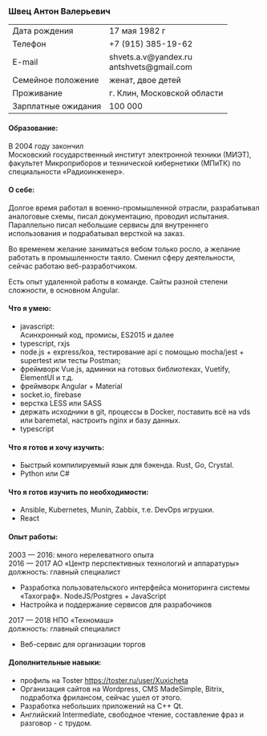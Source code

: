 ### Швец Антон Валерьевич
<table>
  <tr>
    <td>Дата рождения</td>
    <td>17 мая 1982 г</td>
  </tr>
  <tr>
    <td>Телефон</td>
    <td>+7 (915) 385-19-62</td>
  </tr>
  <tr>
    <td>E-mail</td>
    <td>shvets.a.v@yandex.ru<br>antshvets@gmail.com</td>
  </tr>
  <tr>
    <td>Семейное положение</td>
    <td>женат, двое детей</td>
  </tr>
  <tr>
    <td>Проживание</td>
    <td>г. Клин, Московской области</td>
  </tr>
  <tr>
    <td>Зарплатные ожидания</td>
    <td>100 000</td>
  </tr>
</table>

#### Образование:
В 2004 году закончил<br>
Московский государственный институт электронной техники (МИЭТ),<br>
факультет Микроприборов и технической кибернетики (МПиТК) по специальности «Радиоинженер».
#### О себе:
Долгое время работал в военно-промышленной отрасли, разрабатывал аналоговые схемы, писал документацию, проводил испытания. Параллельно писал небольшие сервисы для внутреннего использования и подрабатывал версткой на заказ.<br>

Во временем желание заниматься вебом только росло, а желание работать в промышленности таяло. Сменил сферу деятельности, сейчас работаю веб-разработчиком.<br>

Есть опыт удаленной работы в команде. 
Сайты разной степени сложности, в основном Angular.<br>
#### Что я умею:
* javascript:<br>
Асинхронный код, промисы, ES2015 и далее <br>
* typescript, rxjs <br>
* node.js + express/koa, тестирование api с помощью mocha/jest + supertest или тесты Postman;<br>
* фреймворк Vue.js,  админки на готовых библиотеках, Vuetify, ElementUI и т.д.<br>
* фреймворк Angular + Material<br>
* socket.io, firebase
* верстка LESS или SASS<br>
* держать исходники в git, процессы в Docker, поставить всё на vds или baremetal, настроить nginx и базу данных.<br>
* typescript<br>
#### Что я готов и хочу изучить:
* Быстрый компилируемый язык для бэкенда. Rust, Go, Crystal.<br>
* Python или C#
#### Что я готов изучить по необходимости:
* Ansible, Kubernetes, Munin, Zabbix, т.е. DevOps игрушки.<br>
* React
#### Опыт работы:
2003 — 2016:  много нерелеватного опыта<br>
2016 — 2017	АО «Центр перспективных технологий и аппаратуры»<br>
должность: главный специалист<br>
*	Разработка пользовательского интерфейса мониторинга системы «Тахограф». NodeJS/Postgres + JavaScript
*	Настройка и поддержание сервисов для разрабочиков

2017 — 2018 НПО «Техномаш»<br>
должность: главный специалист<br>
* Веб-сервис для организации торгов

#### Дополнительные навыки:
* профиль на Toster https://toster.ru/user/Xuxicheta
* Организация сайтов на Wordpress, CMS MadeSimple, Bitrix, подработка фрилансом, сейчас ушел от этого.
* Разработка небольших приложений на C++ Qt.
* Английский Intermediate, свободное чтение, составление фраз и разговор - с трудом.

